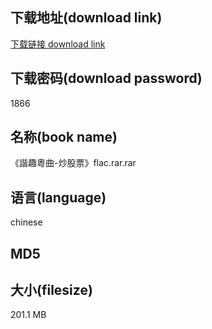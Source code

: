 ## 下载地址(download link)
[下载链接 download link](https://tutu365.netlify.app/?s=%E3%80%8A%E8%AB%A7%E8%B6%A3%E7%B2%B5%E6%9B%B2-%E7%82%92%E8%82%A1%E7%A5%A8%E3%80%8Bflac.rar)

## 下载密码(download password)
1866

## 名称(book name)
《諧趣粵曲-炒股票》flac.rar.rar

## 语言(language)
chinese

## MD5


## 大小(filesize)
201.1 MB
